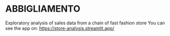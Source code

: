 # ABBIGLIAMENTO
Exploratory analysis of sales data from a chain of fast fashion store
You can see the app on: https://store-analysis.streamlit.app/
